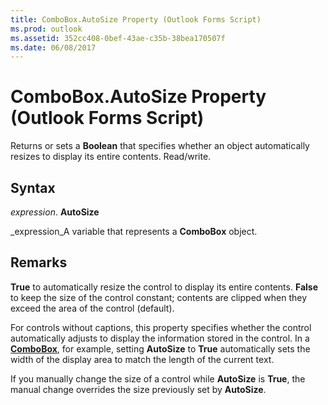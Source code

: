 ```yaml
---
title: ComboBox.AutoSize Property (Outlook Forms Script)
ms.prod: outlook
ms.assetid: 352cc408-0bef-43ae-c35b-38bea170507f
ms.date: 06/08/2017
---
```



# ComboBox.AutoSize Property (Outlook Forms Script)

Returns or sets a **Boolean** that specifies whether an object automatically resizes to display its entire contents. Read/write.


## Syntax

 _expression_. **AutoSize**

 _expression_A variable that represents a **ComboBox** object.


## Remarks

 **True** to automatically resize the control to display its entire contents. **False** to keep the size of the control constant; contents are clipped when they exceed the area of the control (default).

For controls without captions, this property specifies whether the control automatically adjusts to display the information stored in the control. In a **[ComboBox](combobox-object-outlook-forms-script.md)**, for example, setting **AutoSize** to **True** automatically sets the width of the display area to match the length of the current text.

If you manually change the size of a control while **AutoSize** is **True**, the manual change overrides the size previously set by **AutoSize**.


